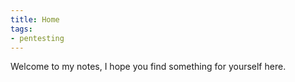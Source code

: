 ```yaml
---
title: Home
tags:
- pentesting
---
```


Welcome to my notes, I hope you find something for yourself here.
